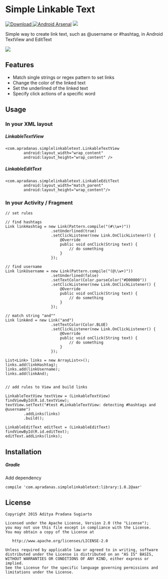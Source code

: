 # Simple Linkable Text

 [ ![Download](https://api.bintray.com/packages/apradanas/maven/simple-linkable-text/images/download.svg) ](https://bintray.com/apradanas/maven/simple-linkable-text/_latestVersion)
 [![Android Arsenal](https://img.shields.io/badge/Android%20Arsenal-Simple%20Linkable%20Text-green.svg?style=flat)](https://android-arsenal.com/details/1/2242)
 ![](https://img.shields.io/badge/platform-android-green.svg)

Simple way to create link text, such as @username or #hashtag, in Android TextView and EditText

![](https://raw.githubusercontent.com/apradanas/simple-linkable-text/master/screenshots/slt_demo.gif)

Features
--------

- Match single strings or regex pattern to set links
- Change the color of the linked text
- Set the underlined of the linked text
- Specify click actions of a specific word

Usage
-----
### In your XML layout

##### LinkableTextView

```
<com.apradanas.simplelinkabletext.LinkableTextView
        android:layout_width="wrap_content"
        android:layout_height="wrap_content" />
```

##### LinkableEditText

```
<com.apradanas.simplelinkabletext.LinkableEditText
        android:layout_width="match_parent"
        android:layout_height="wrap_content"/>
```

### In your Activity / Fragment

```
// set rules

// find hashtags
Link linkHashtag = new Link(Pattern.compile("(#\\w+)"))
                	.setUnderlined(true)
                	.setClickListener(new Link.OnClickListener() {
                    	@Override
                    	public void onClick(String text) {
                       		// do something
                    	}
                	});

// find username
Link linkUsername = new Link(Pattern.compile("(@\\w+)"))
                	.setUnderlined(false)
                	.setTextColor(Color.parseColor("#D00000"))
                	.setClickListener(new Link.OnClickListener() {
                   		@Override
                    	public void onClick(String text) {
                       		// do something
                    	}
                	});

// match string "and""
Link linkAnd = new Link("and")
               		.setTextColor(Color.BLUE)
                	.setClickListener(new Link.OnClickListener() {
                   		@Override
                    	public void onClick(String text) {
                       		// do something
                    	}
                	});

List<Link> links = new ArrayList<>();
links.add(linkHashtag);
links.add(linkUsername);
links.add(linkAnd);


// add rules to View and build links

LinkableTextView textView = (LinkableTextView) findViewById(R.id.textView);
textView.setText("#test #LinkableTextView: detecting #hashtags and @username")
		.addLinks(links)
		.build();

LinkableEditText editText = (LinkableEditText) findViewById(R.id.editText);
editText.addLinks(links);
```

Installation
------------
##### Gradle

Add dependency

```
compile 'com.apradanas.simplelinkabletext:library:1.0.2@aar'
```


License
-------

    Copyright 2015 Aditya Pradana Sugiarto

    Licensed under the Apache License, Version 2.0 (the "License");
    you may not use this file except in compliance with the License.
    You may obtain a copy of the License at

       http://www.apache.org/licenses/LICENSE-2.0

    Unless required by applicable law or agreed to in writing, software
    distributed under the License is distributed on an "AS IS" BASIS,
    WITHOUT WARRANTIES OR CONDITIONS OF ANY KIND, either express or implied.
    See the License for the specific language governing permissions and
    limitations under the License.